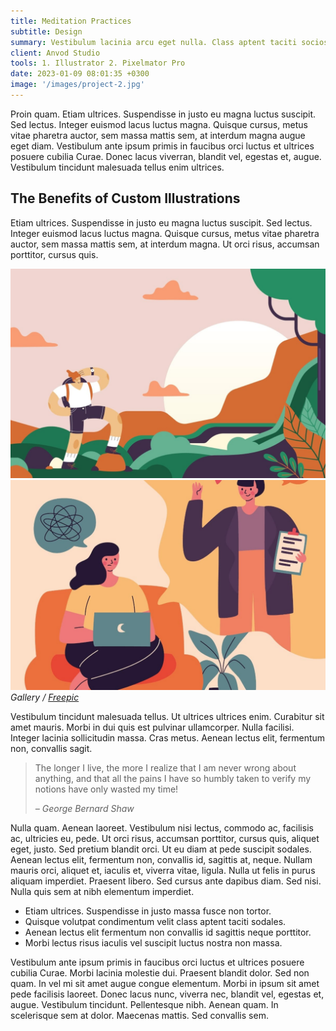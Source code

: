 ```yaml
---
title: Meditation Practices
subtitle: Design
summary: Vestibulum lacinia arcu eget nulla. Class aptent taciti sociosqu ad litora torquent per conubia nostra, per inceptos himenaeos. Curabitur sodales ligula in libero. Sed dignissim lacinia nunc curabitur tortor.
client: Anvod Studio
tools: 1. Illustrator 2. Pixelmator Pro
date: 2023-01-09 08:01:35 +0300
image: '/images/project-2.jpg'
---
```


Proin quam. Etiam ultrices. Suspendisse in justo eu magna luctus suscipit. Sed lectus. Integer euismod lacus luctus magna. Quisque cursus, metus vitae pharetra auctor, sem massa mattis sem, at interdum magna augue eget diam. Vestibulum ante ipsum primis in faucibus orci luctus et ultrices posuere cubilia Curae. Donec lacus viverran, blandit vel, egestas et, augue. Vestibulum tincidunt malesuada tellus enim ultrices.

## The Benefits of Custom Illustrations

Etiam ultrices. Suspendisse in justo eu magna luctus suscipit. Sed lectus. Integer euismod lacus luctus magna. Quisque cursus, metus vitae pharetra auctor, sem massa mattis sem, at interdum magna. Ut orci risus, accumsan porttitor, cursus quis.

<div class="gallery-box">
  <div class="gallery">
    <img src="/images/example-1.jpg" loading="lazy" alt="Project">
    <img src="/images/example-2.jpg" loading="lazy" alt="Project">
  </div>
  <em>Gallery / <a href="https://www.freepik.com/" target="_blank">Freepic</a></em>
</div>

Vestibulum tincidunt malesuada tellus. Ut ultrices ultrices enim. Curabitur sit amet mauris. Morbi in dui quis est pulvinar ullamcorper. Nulla facilisi. Integer lacinia sollicitudin massa. Cras metus. Aenean lectus elit, fermentum non, convallis sagit.

> The longer I live, the more I realize that I am never wrong about anything, and that all the pains I have so humbly taken to verify my notions have only wasted my time!
>
> <cite>– George Bernard Shaw</cite>

Nulla quam. Aenean laoreet. Vestibulum nisi lectus, commodo ac, facilisis ac, ultricies eu, pede. Ut orci risus, accumsan porttitor, cursus quis, aliquet eget, justo. Sed pretium blandit orci. Ut eu diam at pede suscipit sodales. Aenean lectus elit, fermentum non, convallis id, sagittis at, neque. Nullam mauris orci, aliquet et, iaculis et, viverra vitae, ligula. Nulla ut felis in purus aliquam imperdiet. Praesent libero. Sed cursus ante dapibus diam. Sed nisi. Nulla quis sem at nibh elementum imperdiet.

- Etiam ultrices. Suspendisse in justo massa fusce non tortor.
- Quisque volutpat condimentum velit class aptent taciti sodales.
- Aenean lectus elit fermentum non convallis id sagittis neque porttitor.
- Morbi lectus risus iaculis vel suscipit luctus nostra non massa.

Vestibulum ante ipsum primis in faucibus orci luctus et ultrices posuere cubilia Curae. Morbi lacinia molestie dui. Praesent blandit dolor. Sed non quam. In vel mi sit amet augue congue elementum. Morbi in ipsum sit amet pede facilisis laoreet. Donec lacus nunc, viverra nec, blandit vel, egestas et, augue. Vestibulum tincidunt. Pellentesque nibh. Aenean quam. In scelerisque sem at dolor. Maecenas mattis. Sed convallis sem.
